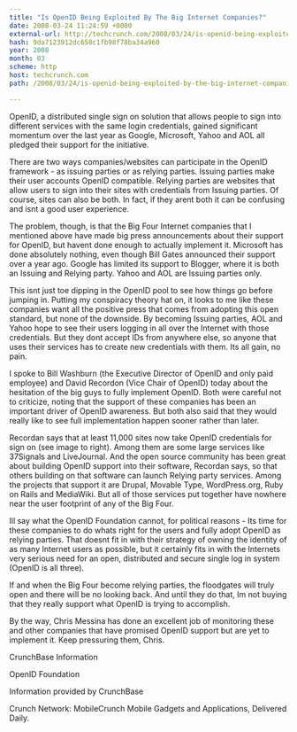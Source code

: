 ```yaml
---
title: "Is OpenID Being Exploited By The Big Internet Companies?"
date: 2008-03-24 11:24:59 +0000
external-url: http://techcrunch.com/2008/03/24/is-openid-being-exploited-by-the-big-internet-companies/
hash: 9da7123912dc650c1fb98f78ba34a960
year: 2008
month: 03
scheme: http
host: techcrunch.com
path: /2008/03/24/is-openid-being-exploited-by-the-big-internet-companies/

---
```


OpenID, a distributed single sign on solution that allows people to sign into different services with the same login credentials, gained significant momentum over the last year as Google, Microsoft, Yahoo and AOL all pledged their support for the initiative.

There are two ways companies/websites can participate in the OpenID framework - as issuing parties or as relying parties. Issuing parties make their user accounts OpenID compatible. Relying parties are websites that allow users to sign into their sites with credentials from Issuing parties. Of course, sites can also be both. In fact, if they arent both it can be confusing and isnt a good user experience.

The problem, though, is that the Big Four Internet companies that I mentioned above have made big press announcements about their support for OpenID, but havent done enough to actually implement it. Microsoft has done absolutely nothing, even though Bill Gates announced their support over a year ago. Google has limited its support to Blogger, where it is both an Issuing and Relying party. Yahoo and AOL are Issuing parties only.

This isnt just toe dipping in the OpenID pool to see how things go before jumping in. Putting my conspiracy theory hat on, it looks to me like these companies want all the positive press that comes from adopting this open standard, but none of the downside. By becoming Issuing parties, AOL and Yahoo hope to see their users logging in all over the Internet with those credentials. But they dont accept IDs from anywhere else, so anyone that uses their services has to create new credentials with them. Its all gain, no pain.

I spoke to Bill Washburn (the Executive Director of OpenID and only paid employee) and David Recordon (Vice Chair of OpenID) today about the hesitation of the big guys to fully implement OpenID. Both were careful not to criticize, noting that the support of these companies has been an important driver of OpenID awareness. But both also said that they would really like to see full implementation happen sooner rather than later.

Recordan says that at least 11,000 sites now take OpenID credentials for sign on (see image to right). Among them are some large services like 37Signals and LiveJournal. And the open source community has been great about building OpenID support into their software, Recordan says, so that others building on that software can launch Relying party services. Among the projects that support it are Drupal, Movable Type, WordPress.org, Ruby on Rails and MediaWiki. But all of those services put together have nowhere near the user footprint of any of the Big Four.

Ill say what the OpenID Foundation cannot, for political reasons - Its time for these companies to do whats right for the users and fully adopt OpenID as relying parties. That doesnt fit in with their strategy of owning the identity of as many Internet users as possible, but it certainly fits in with the Internets very serious need for an open, distributed and secure single log in system (OpenID is all three).

If and when the Big Four become relying parties, the floodgates will truly open and there will be no looking back. And until they do that, Im not buying that they really support what OpenID is trying to accomplish.

By the way, Chris Messina has done an excellent job of monitoring these and other companies that have promised OpenID support but are yet to implement it. Keep pressuring them, Chris.



CrunchBase Information


OpenID Foundation

Information provided by CrunchBase


Crunch Network:  MobileCrunch Mobile Gadgets and Applications, Delivered Daily.
